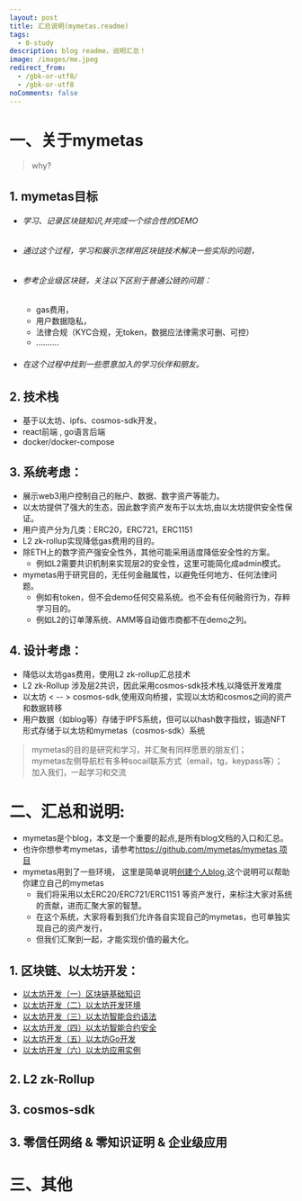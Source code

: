 ```yaml
---
layout: post
title: 汇总说明(mymetas.readme)
tags:
  - 0-study
description: blog readme，说明汇总！
image: /images/me.jpeg
redirect_from:
  - /gbk-or-utf8/
  - /gbk-or-utf8
noComments: false
---
```


# 一、关于mymetas
> why?
## 1. mymetas目标
  - ###### 学习、记录区块链知识,并完成一个综合性的DEMO
  - ###### 通过这个过程，学习和展示怎样用区块链技术解决一些实际的问题，
  - ###### 参考企业级区块链，关注以下区别于普通公链的问题：
    + gas费用，
    + 用户数据隐私，
    + 法律合规（KYC合规，无token，数据应法律需求可删、可控）
    + ..........
  - ###### 在这个过程中找到一些愿意加入的学习伙伴和朋友。
## 2. 技术栈
  - 基于以太坊、ipfs、cosmos-sdk开发，
  - react前端 , go语言后端
  - docker/docker-compose
## 3. 系统考虑：
  - 展示web3用户控制自己的账户、数据、数字资产等能力。
  - 以太坊提供了强大的生态，因此数字资产发布于以太坊,由以太坊提供安全性保证。
  - 用户资产分为几类：ERC20，ERC721，ERC1151 
  - L2 zk-rollup实现降低gas费用的目的。
  - 除ETH上的数字资产强安全性外，其他可能采用适度降低安全性的方案。
    * 例如L2需要共识机制来实现层2的安全性，这里可能简化成admin模式。
  - mymetas用于研究目的，无任何金融属性，以避免任何地方、任何法律问题。
    * 例如有token，但不会demo任何交易系统。也不会有任何融资行为，存粹学习目的。
    * 例如L2的订单薄系统、AMM等自动做市商都不在demo之列。
## 4. 设计考虑：
  - 降低以太坊gas费用，使用L2 zk-rollup汇总技术
  - L2 zk-Rollup 涉及层2共识，因此采用cosmos-sdk技术栈,以降低开发难度
  - 以太坊 < -- > cosmos-sdk,使用双向桥接，实现以太坊和cosmos之间的资产和数据转移
  - 用户数据（如blog等）存储于IPFS系统，但可以以hash数字指纹，锻造NFT形式存储于以太坊和mymetas（cosmos-sdk）系统
> mymetas的目的是研究和学习，并汇聚有同样愿景的朋友们；    
> mymetas左侧导航栏有多种socail联系方式（email，tg，keypass等）；    
> 加入我们，一起学习和交流

# 二、汇总和说明:
* mymetas是个blog，本文是一个重要的起点,是所有blog文档的入口和汇总。
* 也许你想参考mymetas，请参考[https://github.com/mymetas/mymetas 项目](https://github.com/mymetas/mymetas)     
* mymetas用到了一些环境， 这里是简单说明[创建个人blog](/posts/2022-02-10-1-create_blog_init),这个说明可以帮助你建立自己的mymetas
  - 我们将采用以太ERC20/ERC721/ERC1151 等资产发行，来标注大家对系统的贡献，进而汇聚大家的智慧。
  - 在这个系统，大家将看到我们允许各自实现自己的mymetas，也可单独实现自己的资产发行，
  - 但我们汇聚到一起，才能实现价值的最大化。
## 1. 区块链、以太坊开发：
- [以太坊开发（一）区块链基础知识](/posts/2022-02-14-1-eth_learn_1_blockchain/)
- [以太坊开发（二）以太坊开发环境](/posts/2022-02-15-1-eth_learn_2_eth_dev_env)
- [以太坊开发（三）以太坊智能合约语法](/posts/2022-02-16-1-eth_learn_3_eth_smart_contract)
- [以太坊开发（四）以太坊智能合约安全](/posts/2022-02-17-1-eth_learn_4_eth_smart_contract_security)
- [以太坊开发（五）以太坊Go开发](/posts/2022-02-18-1-eth_learn_5_eth_go_dev)
- [以太坊开发（六）以太坊应用实例](/posts/2022-02-19-1-eth_learn_6_eth_product)

## 2. L2 zk-Rollup
## 3. cosmos-sdk
## 3. 零信任网络 & 零知识证明 & 企业级应用

# 三、其他